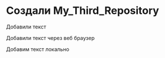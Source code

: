 ﻿# Создали My_Third_Repository

Добавили текст

Добавили текст через веб браузер

Добавим текст локально